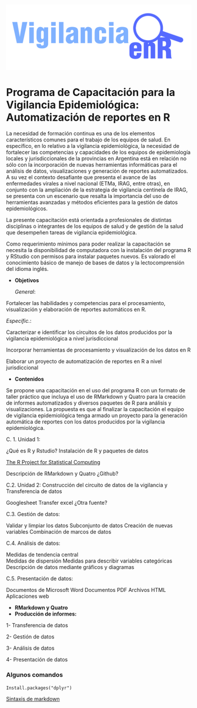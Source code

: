![Mi imagen](https://github.com/vigilanciaenr/VigilanciaenR/blob/main/logo_1.png)


# Programa de Capacitación para la Vigilancia Epidemiológica: Automatización de reportes en R

<p>
La necesidad de formación continua es una de los elementos característicos comunes para el trabajo de los equipos de salud. En específico, en lo relativo a la vigilancia epidemiológica, la necesidad de fortalecer las competencias y capacidades de los equipos de epidemiología locales y jurisdiccionales de la provincias en Argentina está en relación no sólo con la incorporación de nuevas herramientas informáticas para el análisis de datos, visualizaciones y generación de reportes automatizados. A su vez el contexto desafiante que presenta el avance de las enfermedades virales a nivel nacional (ETMa, IRAG, entre otras), en conjunto con la ampliación de la estrategia de vigilancia centinela de IRAG, se presenta con un escenario que resalta la importancia del uso de  herramientas avanzadas y métodos eficientes para la gestión de datos epidemiológicos. 

La presente capacitación está orientada a profesionales de distintas disciplinas o integrantes de los equipos de salud y de gestión de la salud que desempeñen tareas de vigilancia epidemiológica. 

Como requerimiento mínimos para poder realizar la capacitación se necesita la disponibilidad de computadora con la instalación del programa R y RStudio con permisos para instalar paquetes nuevos. Es valorado el conocimiento básico de manejo de bases de datos y la lectocomprensión del idioma inglés.

</p>



- **Objetivos**
  
  *General*:
 <p>
  Fortalecer las habilidades y competencias para el procesamiento, visualización y elaboración de reportes automáticos en R.
</p>

*Específic.*:

<p>
Caracterizar e identificar los circuitos de los datos producidos por la vigilancia epidemiológica a nivel jurisdiccional 

Incorporar herramientas de procesamiento y visualización de los datos en R

Elaborar un proyecto de automatización de reportes en R a nivel jurisdiccional
</p>

- **Contenidos**

<p>
Se propone una capacitación en el uso del programa R con un formato de taller práctico que incluya el uso de RMarkdown y Quatro para la creación de informes automatizados y diversos paquetes de R para análisis y visualizaciones. La propuesta es que al finalizar la capacitación el equipo de vigilancia epidemiológica tenga armado un proyecto para la generación automática de reportes con los datos producidos por la vigilancia epidemiológica. 
</p>
  
C. 1. Unidad 1:

¿Qué es R y Rstudio?
Instalación de R y paquetes de datos


[The R Project for Statistical Computing](https://www.r-project.org/)

Descripción de RMarkdown y Quatro
¿Github?

C.2. Unidad 2:
Construcción del circuito de datos de la vigilancia y
 Transferencia de datos

Googlesheet
Transfer excel
¿Otra fuente?

C.3. Gestión de datos:

Validar y limpiar los datos 
Subconjunto de datos 
Creación de nuevas variables 
Combinación de marcos de datos 

C.4. Análisis de datos:

Medidas de tendencia central  
Medidas de dispersión 
Medidas para describir variables categóricas 
Descripción de datos mediante gráficos y diagramas 

C.5. Presentación de datos:

Documentos de Microsoft Word 
Documentos PDF 
Archivos HTML
Aplicaciones web 
</p>


- **RMarkdown y Quatro**
- **Producción de informes:**

 1-  Transferencia de datos
 
 2- Gestión de datos
 
 3- Análisis de datos
 
 4- Presentación de datos


### Algunos comandos
```
Install.packages("dplyr")
```

[Sintaxis de markdown](https://www.markdownguide.org/basic-syntax/ "Sintaxis de markdown")
